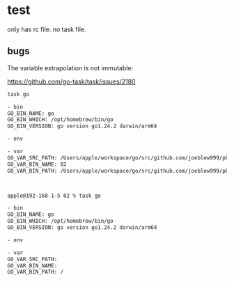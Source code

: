# test


only has rc file.
no task file.

## bugs

The variable extrapolation is not immutable:

https://github.com/go-task/task/issues/2180

```sh
task go

- bin
GO_BIN_NAME: go
GO_BIN_WHICH: /opt/homebrew/bin/go
GO_BIN_VERSION: go version go1.24.2 darwin/arm64

- env

- var
GO_VAR_SRC_PATH: /Users/apple/workspace/go/src/github.com/joeblew999/pb-stack/proj/todo-with-rc/cmd/02
GO_VAR_BIN_NAME: 02
GO_VAR_BIN_PATH: /Users/apple/workspace/go/src/github.com/joeblew999/pb-stack/proj/todo-with-rc/cmd/02/.bin/02



apple@192-168-1-5 02 % task go

- bin
GO_BIN_NAME: go
GO_BIN_WHICH: /opt/homebrew/bin/go
GO_BIN_VERSION: go version go1.24.2 darwin/arm64

- env

- var
GO_VAR_SRC_PATH:
GO_VAR_BIN_NAME:
GO_VAR_BIN_PATH: /
``` 
